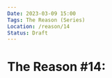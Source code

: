 ```yaml
---
Date: 2023-03-09 15:00
Tags: The Reason (Series)
Location: /reason/14
Status: Draft
---
```


# The Reason #14: